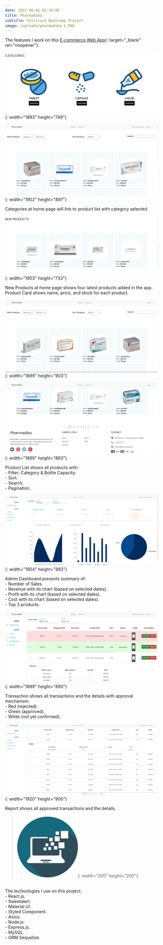 ```yaml
---
date: 2022-06-02 02:20:00
title: Pharmadika
subtitle: Fullstack Bootcamp Project
image: /uploads/pharmadika-1.PNG
---
```

The features I work on this [E-commerce Web App](https://pharmadika.netlify.app/){: target="_blank" rel="noopener"}\:<br><br>![Palm trees](/uploads/categories.PNG){: width="1893" height="749"}

![](/uploads/categories-redirect.PNG){: width="1902" height="897"}

Categories at home page will link to product list with category selected.

![Sea](/uploads/latest-product.PNG){: width="1903" height="733"}

New Products at home page shows four latest products added in the app.<br>Product Card shows name, price, and stock for each product.

![](/uploads/productlist.PNG){: width="1899" height="903"}

![](/uploads/productlist2.PNG){: width="1899" height="893"}

Product List shows all products with:<br>\- Filter; Category & Bottle Capacity.<br>\- Sort.<br>\- Search.<br>\- Pagination.

![](/uploads/dashboard-admin.PNG){: width="1904" height="883"}

Admin Dashboard presents summary of:<br>\- Number of Sales.<br>\- Revenue with its chart (based on selected dates).<br>\- Profit with its chart (based on selected dates).<br>\- Cost with its chart (based on selected dates).<br>\- Top 3 products.

![](/uploads/transaction-admin.PNG){: width="1899" height="890"}

Transaction shows all transactions and the details with approval mechanism:<br>\- Red (rejected).<br>\- Green (approved).<br>\- White (not yet confirmed).

![](/uploads/report-admin.PNG){: width="1920" height="900"}

Report shows all approved transactions and the details.

> ###### ​​​​​​​![](/uploads/information-technology-icon-clipart-1-1-1.png){: width="200" height="200"}

The technologies I use on this project:<br>\- React.js.<br>\- Sweetalert.<br>\- Material UI.<br>\- Styled Component.<br>\- Axios.<br>\- Node.js.<br>\- Express.js.<br>\- MySQL.<br>\- ORM Sequelize.